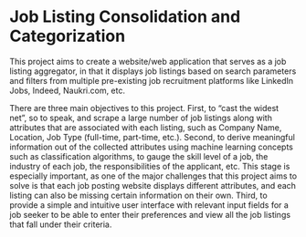 # Job Listing Consolidation and Categorization

This project aims to create a website/web application that serves as a job listing aggregator, in that it displays job listings based on search parameters and filters from multiple pre-existing job recruitment platforms like LinkedIn Jobs, Indeed, Naukri.com, etc. 

There are three main objectives to this project. First, to “cast the widest net”, so to speak, and scrape a large number of job listings along with attributes that are associated with each listing, such as Company Name, Location, Job Type (full-time, part-time, etc.). 
Second, to derive meaningful information out of the collected attributes using machine learning concepts such as classification algorithms, to gauge the skill level of a job, the industry of each job, the responsibilities of the applicant, etc. This stage is especially important, as one of the major challenges that this project aims to solve is that each job posting website displays different attributes, and each listing can also be missing certain information on their own. 
Third, to provide a simple and intuitive user interface with relevant input fields for a job seeker to be able to enter their preferences and view all the job listings that fall under their criteria.  
